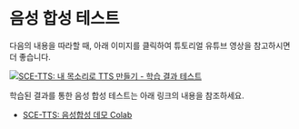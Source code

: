 # 음성 합성 테스트

다음의 내용을 따라할 때, 아래 이미지를 클릭하여 튜토리얼 유튜브 영상을 참고하시면 더 좋습니다.

[![SCE-TTS: 내 목소리로 TTS 만들기 - 학습 결과 테스트](http://img.youtube.com/vi/8drznWgqwfc/0.jpg)](https://www.youtube.com/watch?v=8drznWgqwfc/)

학습된 결과를 통한 음성 합성 테스트는 아래 링크의 내용을 참조하세요.

- [SCE-TTS: 음성합성 데모 Colab](https://colab.research.google.com/drive/13pqat2mWsMha7Vn_-Q5_Ih8MDkvz3q5a?usp=sharing)